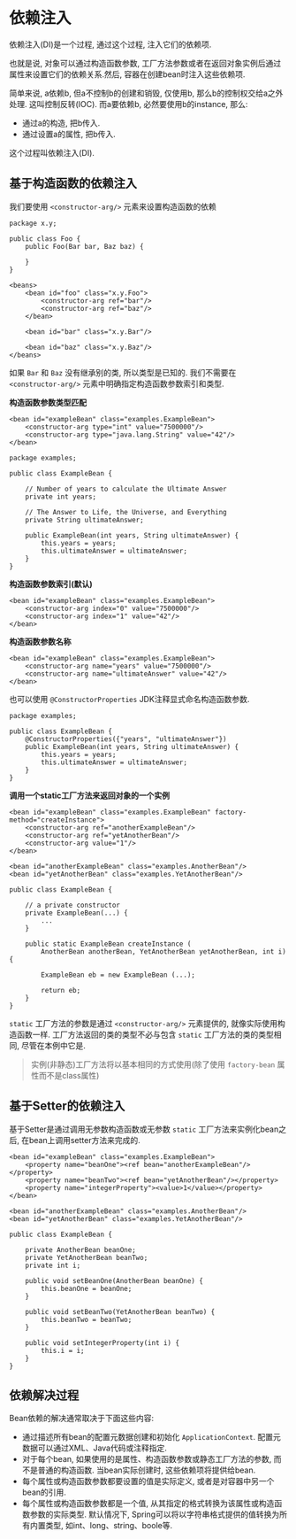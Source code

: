 # 依赖注入

依赖注入(DI)是一个过程, 通过这个过程, 注入它们的依赖项.

也就是说, 对象可以通过构造函数参数, 工厂方法参数或者在返回对象实例后通过属性来设置它们的依赖关系.然后, 容器在创建bean时注入这些依赖项.

简单来说, a依赖b, 但a不控制b的创建和销毁, 仅使用b, 那么b的控制权交给a之外处理. 这叫控制反转(IOC).
而a要依赖b, 必然要使用b的instance, 那么:
 - 通过a的构造, 把b传入.
 - 通过设置a的属性, 把b传入.
 
这个过程叫依赖注入(DI).

## 基于构造函数的依赖注入
我们要使用 ```<constructor-arg/>``` 元素来设置构造函数的依赖
```
package x.y;

public class Foo {
    public Foo(Bar bar, Baz baz) {

    }
}
```

```
<beans>
    <bean id="foo" class="x.y.Foo">
        <constructor-arg ref="bar"/>
        <constructor-arg ref="baz"/>
    </bean>

    <bean id="bar" class="x.y.Bar"/>

    <bean id="baz" class="x.y.Baz"/>
</beans>
```

如果 ```Bar``` 和 ```Baz``` 没有继承别的类, 所以类型是已知的. 我们不需要在 ```<constructor-arg/>``` 元素中明确指定构造函数参数索引和类型.

**构造函数参数类型匹配**
```
<bean id="exampleBean" class="examples.ExampleBean">
    <constructor-arg type="int" value="7500000"/>
    <constructor-arg type="java.lang.String" value="42"/>
</bean>
```

```
package examples;

public class ExampleBean {

    // Number of years to calculate the Ultimate Answer
    private int years;

    // The Answer to Life, the Universe, and Everything
    private String ultimateAnswer;

    public ExampleBean(int years, String ultimateAnswer) {
        this.years = years;
        this.ultimateAnswer = ultimateAnswer;
    }
}
```

**构造函数参数索引(默认)**
```
<bean id="exampleBean" class="examples.ExampleBean">
    <constructor-arg index="0" value="7500000"/>
    <constructor-arg index="1" value="42"/>
</bean>
```

**构造函数参数名称**
```
<bean id="exampleBean" class="examples.ExampleBean">
    <constructor-arg name="years" value="7500000"/>
    <constructor-arg name="ultimateAnswer" value="42"/>
</bean>
```

也可以使用 ```@ConstructorProperties``` JDK注释显式命名构造函数参数.
```
package examples;

public class ExampleBean {
    @ConstructorProperties({"years", "ultimateAnswer"})
    public ExampleBean(int years, String ultimateAnswer) {
        this.years = years;
        this.ultimateAnswer = ultimateAnswer;
    }
}
```

**调用一个static工厂方法来返回对象的一个实例**
```
<bean id="exampleBean" class="examples.ExampleBean" factory-method="createInstance">
    <constructor-arg ref="anotherExampleBean"/>
    <constructor-arg ref="yetAnotherBean"/>
    <constructor-arg value="1"/>
</bean>

<bean id="anotherExampleBean" class="examples.AnotherBean"/>
<bean id="yetAnotherBean" class="examples.YetAnotherBean"/>
```

```
public class ExampleBean {

    // a private constructor
    private ExampleBean(...) {
        ...
    }

    public static ExampleBean createInstance (
        AnotherBean anotherBean, YetAnotherBean yetAnotherBean, int i) {

        ExampleBean eb = new ExampleBean (...);

        return eb;
    }
}
```
```static``` 工厂方法的参数是通过 ```<constructor-arg/>``` 元素提供的, 就像实际使用构造函数一样. 工厂方法返回的类的类型不必与包含 ```static``` 工厂方法的类的类型相同, 尽管在本例中它是.

> 实例(非静态)工厂方法将以基本相同的方式使用(除了使用 ```factory-bean``` 属性而不是class属性)



## 基于Setter的依赖注入
基于Setter是通过调用无参数构造函数或无参数 ```static``` 工厂方法来实例化bean之后, 在bean上调用setter方法来完成的.
```
<bean id="exampleBean" class="examples.ExampleBean">
    <property name="beanOne"><ref bean="anotherExampleBean"/></property>
    <property name="beanTwo"><ref bean="yetAnotherBean"/></property>
    <property name="integerProperty"><value>1</value></property>
</bean>

<bean id="anotherExampleBean" class="examples.AnotherBean"/>
<bean id="yetAnotherBean" class="examples.YetAnotherBean"/>
```

```
public class ExampleBean {
    
    private AnotherBean beanOne;
    private YetAnotherBean beanTwo;
    private int i;
    
    public void setBeanOne(AnotherBean beanOne) {
        this.beanOne = beanOne;
    }
    
    public void setBeanTwo(YetAnotherBean beanTwo) {
        this.beanTwo = beanTwo;
    }
    
    public void setIntegerProperty(int i) {
        this.i = i;
    }    
}
```

## 依赖解决过程
Bean依赖的解决通常取决于下面这些内容:
 - 通过描述所有bean的配置元数据创建和初始化 ```ApplicationContext```. 配置元数据可以通过XML、Java代码或注释指定.
 - 对于每个bean, 如果使用的是属性、构造函数参数或静态工厂方法的参数, 而不是普通的构造函数. 当bean实际创建时, 这些依赖项将提供给bean.
 - 每个属性或构造函数参数都要设置的值是实际定义, 或者是对容器中另一个bean的引用.
 - 每个属性或构造函数参数都是一个值, 从其指定的格式转换为该属性或构造函数参数的实际类型. 默认情况下, Spring可以将以字符串格式提供的值转换为所有内置类型, 如int、long、string、boole等.
 















